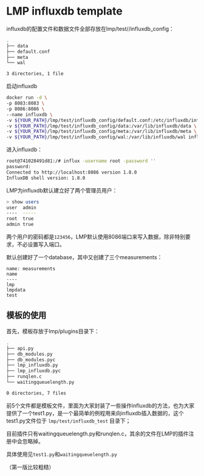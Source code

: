 # LMP influxdb template



influxdb的配置文件和数据文件全部存放在lmp/test//influxdb_config：

```bash
.
├── data
├── default.conf
├── meta
└── wal

3 directories, 1 file

```



启动influxdb

```bash
docker run -d \
-p 8083:8083 \
-p 8086:8086 \
--name influxdb \
-v ${YOUR_PATH}/lmp/test/influxdb_config/default.conf:/etc/influxdb/influxdb.conf \
-v ${YOUR_PATH}/lmp/test/influxdb_config/data:/var/lib/influxdb/data \
-v ${YOUR_PATH}/lmp/test/influxdb_config/meta:/var/lib/influxdb/meta \
-v ${YOUR_PATH}/lmp/test/influxdb_config/wal:/var/lib/influxdb/wal influxdb
```



进入influxdb：

```bash
root@741028491d81:/# influx -username root -password ''
password: 
Connected to http://localhost:8086 version 1.8.0
InfluxDB shell version: 1.8.0

```

LMP为influxdb默认建立好了两个管理员用户：

```bash
> show users
user  admin
----  -----
root  true
admin true
```

两个用户的密码都是`123456`，LMP默认使用8086端口来写入数据，除非特别要求，不必设置写入端口。



默认创建好了一个database，其中又创建了三个measurements：

```
name: measurements
name
----
lmp
lmpdata
test
```





## 模板的使用

首先，模板存放于lmp/plugins目录下：

```bash
.
├── api.py
├── db_modules.py
├── db_modules.pyc
├── lmp_influxdb.py
├── lmp_influxdb.pyc
├── runqlen.c
└── waitingqueuelength.py

0 directories, 7 files
```

前5个文件都是模板文件，里面为大家封装了一些操作influxdb的方法，也为大家提供了一个test1.py，是一个最简单的例程用来向influxdb插入数据的，这个test1.py文件位于 `lmp/test/influxdb_test` 目录下；

目前插件只有waitingqueuelength.py和runqlen.c，其余的文件在LMP的插件注册中会忽略掉。

具体使用见`test1.py`和`waitingqueuelength.py`

（第一版比较粗糙）







